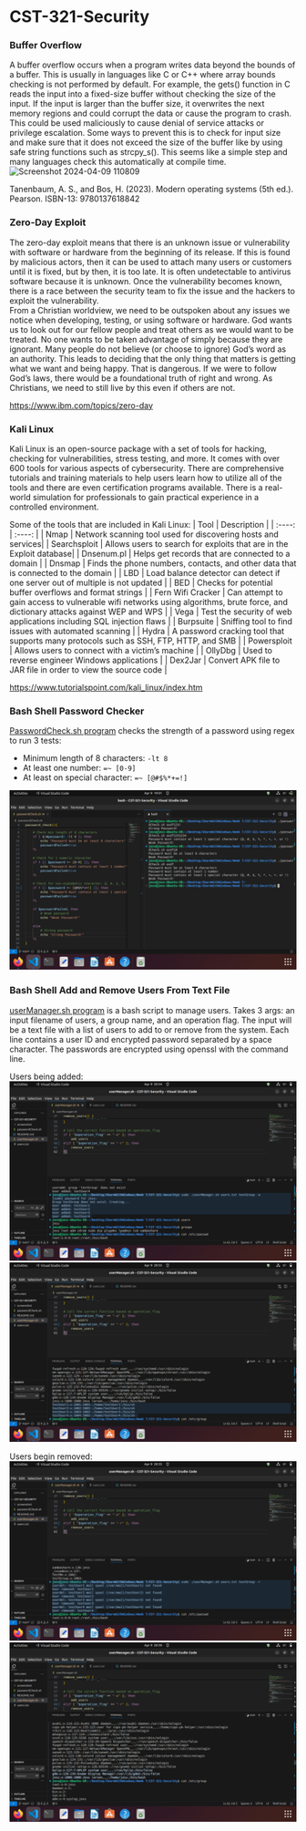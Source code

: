 # CST-321-Security

### Buffer Overflow
A buffer overflow occurs when a program writes data beyond the bounds of a buffer.  This is usually in languages like C or C++ where array bounds checking is not performed by default.  For example, the gets() function in C reads the input into a fixed-size buffer without checking the size of the input.  If the input is larger than the buffer size, it overwrites the next memory regions and could corrupt the data or cause the program to crash.  This could be used maliciously to cause denial of service attacks or privilege escalation.  Some ways to prevent this is to check for input size and make sure that it does not exceed the size of the buffer like by using safe string functions such as strcpy_s().  This seems like a simple step and many languages check this automatically at compile time.  
 ![Screenshot 2024-04-09 110809](https://github.com/TryingToBeSmart/CST-321-Security/assets/108645257/4740633b-72b4-44ca-b7d8-521045a599f4)

Tanenbaum, A. S., and Bos, H. (2023). Modern operating systems (5th ed.). Pearson. ISBN-13: 9780137618842

### Zero-Day Exploit
The zero-day exploit means that there is an unknown issue or vulnerability with software or hardware from the beginning of its release.  If this is found by malicious actors, then it can be used to attach many users or customers until it is fixed, but by then, it is too late.  It is often undetectable to antivirus software because it is unknown.  Once the vulnerability becomes known, there is a race between the security team to fix the issue and the hackers to exploit the vulnerability.  
From a Christian worldview, we need to be outspoken about any issues we notice when developing, testing, or using software or hardware.  God wants us to look out for our fellow people and treat others as we would want to be treated.  No one wants to be taken advantage of simply because they are ignorant.  Many people do not believe (or choose to ignore) God’s word as an authority.  This leads to deciding that the only thing that matters is getting what we want and being happy.  That is dangerous.  If we were to follow God’s laws, there would be a foundational truth of right and wrong.  As Christians, we need to still live by this even if others are not.  

https://www.ibm.com/topics/zero-day

### Kali Linux
Kali Linux is an open-source package with a set of tools for hacking, checking for vulnerabilities, stress testing, and more.  It comes with over 600 tools for various aspects of cybersecurity.  There are comprehensive tutorials and training materials to help users learn how to utilize all of the tools and there are even certification programs available.  There is a real-world simulation for professionals to gain practical experience in a controlled environment. 

Some of the tools that are included in Kali Linux:
| Tool | Description |
| :----: | :----: |
| Nmap | Network scanning tool used for discovering hosts and services|
| Searchsploit | Allows users to search for exploits that are in the Exploit database|
| Dnsenum.pl | Helps get records that are connected to a domain |
| Dnsmap | Finds the phone numbers, contacts, and other data that is connected to the domain |
| LBD | Load balance detector can detect if one server out of multiple is not updated |
| BED | Checks for potential buffer overflows and format strings |
| Fern Wifi Cracker | Can attempt to gain access to vulnerable wifi networks using algorithms, brute force, and dictionary attacks against WEP and WPS |
| Vega | Test the security of web applications including SQL injection flaws |
| Burpsuite | Sniffing tool to find issues with automated scanning |
| Hydra | A password cracking tool that supports many protocols such as SSH, FTP, HTTP, and SMB |
| Powersploit | Allows users to connect with a victim’s machine |
| OllyDbg | Used to reverse engineer Windows applications |
| Dex2Jar | Convert APK file to JAR file in order to view the source code |

https://www.tutorialspoint.com/kali_linux/index.htm

### Bash Shell Password Checker
[PasswordCheck.sh program](./passwordCheck.sh) checks the strength of a password using regex to run 3 tests:
- Minimum length of 8 characters: ```-lt 8```
- At least one number: ```=~ [0-9]```
- At least on special character: ```=~ [@#$%*+=!]```

![Password Checker screenshot](./screenshot/passwordCheck.png)

### Bash Shell Add and Remove Users From Text File
[userManager.sh program](./userManager.sh) is a bash script to manage users. Takes 3 args: an input filename of users, a group name, and an operation flag. The input will be a text file with a list of users to add to or remove from the system. Each line contains a user ID and encrypted password separated by a space character. The passwords are encrypted using openssl with the command line.

Users being added:
![Added users screenshot](./screenshot/addUsers.png)
![Proof users added screenshot](./screenshot/addProof.png)

Users begin removed:
![Remove users screenshot](./screenshot/removeUsers.png)
![Removed users proof screenshot](./screenshot/removeProof.png)
